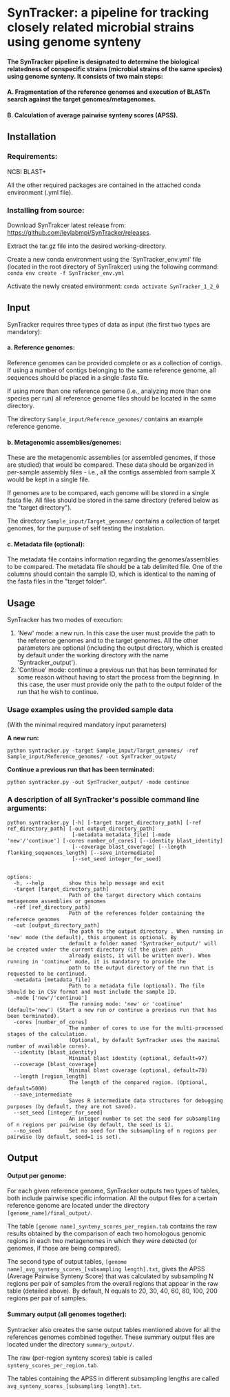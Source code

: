 
# SynTracker: a pipeline for tracking closely related microbial strains using genome synteny
#### The SynTracker pipeline is designated to determine the biological relatedness of conspecific strains (microbial strains of the same species) using genome synteny. It consists of two main steps:
#### A. Fragmentation of the reference genomes and execution of BLASTn search against the target genomes/metagenomes.
#### B. Calculation of average pairwise synteny scores (APSS).  

## Installation

### Requirements: 
NCBI BLAST+

All the other required packages are contained in the attached conda environment (.yml file).

### Installing from source:
Download SynTrakcer latest release from: https://github.com/leylabmpi/SynTracker/releases.

Extract the tar.gz file into the desired working-directory.

Create a new conda environment using the ‘SynTracker_env.yml’ file (located in the root directory of SynTrakcer) using the following command:
      `conda env create -f SynTracker_env.yml`

Activate the newly created environment: 
      `conda activate SynTracker_1_2_0`


## Input
SynTracker requires three types of data as input (the first two types are mandatory):

#### a.	Reference genomes: 
Reference genomes can be provided complete or as a collection of contigs. If using a number of contigs belonging to the same reference genome, all sequences should be placed in a single .fasta file. 

If using more than one reference genome (i.e., analyzing more than one species per run) all reference genome files should be located in the same directory.  

The directory `Sample_input/Reference_genomes/` contains an example reference genome.
#### b.	Metagenomic assemblies/genomes: 
These are the metagenomic assemblies (or assembled genomes, if those are studied) that would be compared.
These data should be organized in per-sample assembly files - i.e., all the contigs assembled from sample X would be kept in a single file. 

If genomes are to be compared, each genome will be stored in a single fasta file. 
All files should be stored in the same directory (refered below as the "target directory"). 

The directory `Sample_input/Target_genomes/` contains a collection of target genomes, for the purpuse of self testing the instalation.
   
#### c.	Metadata file (optional): 
The metadata file contains information regarding the genomes/assemblies to be compared. 
The metadata file should be a tab delimited file. One of the columns should contain the sample ID, which is identical to the naming of the fasta files in the "target folder".

## Usage

SynTracker has two modes of execution: 
1. 'New' mode: a new run. In this case the user must provide the path to the reference genomes and to the target genomes. 
All the other parameters are optional (including the output directory, which is created by default under 
the working directory with the name 'Syntracker_output'). 
2. 'Continue' mode: continue a previous run that has been terminated for some reason without having to start the process from the beginning. 
In this case, the user must provide only the path to the output folder of the run that he wish to continue. 

### Usage examples using the provided sample data
(With the minimal required mandatory input parameters)

**A new run:**
```
python syntracker.py -target Sample_input/Target_genomes/ -ref Sample_input/Reference_genomes/ -out SynTracker_output/
```

**Continue a previous run that has been terminated:**
```
python syntracker.py -out SynTracker_output/ -mode continue
```

### A description of all SynTracker's possible command line arguments:

```
python syntracker.py [-h] [-target target_directory_path] [-ref ref_directory_path] [-out output_directory_path]
                     [-metadata metadata_file] [-mode 'new'/'continue'] [-cores number_of_cores] [--identity blast_identity]
                     [--coverage blast_coverage] [--length flanking_sequences_length] [--save_intermediate]
                     [--set_seed integer_for_seed]


options:
  -h, --help        show this help message and exit
  -target [target_directory_path]
                    Path of the target directory which contains metagenome assemblies or genomes
  -ref [ref_directory_path]
                    Path of the references folder containing the reference genomes
  -out [output_directory_path]
                    The path to the output directory . When running in 'new' mode (the default), this argument is optional. By
                    default a folder named 'Syntracker_output/' will be created under the current directory (if the given path
                    already exists, it will be written over). When running in 'continue' mode, it is mandatory to provide the
                    path to the output directory of the run that is requested to be continued.
  -metadata [metadata_file]
                    Path to a metadata file (optional). The file should be in CSV format and must include the sample ID.
  -mode ['new'/'continue']  
                    The running mode: 'new' or 'continue' (default='new') (Start a new run or continue a previous run that has been terminated).
  -cores [number_of_cores]
                    The number of cores to use for the multi-processed stages of the calculation. 
                    (Optional, by default SynTracker uses the maximal number of available cores).
  --identity [blast_identity]
                    Minimal blast identity (optional, default=97)
  --coverage [blast_coverage]
                    Minimal blast coverage (optional, default=70)
  --length [region_length]
                    The length of the compared region. (Optional, default=5000)
  --save_intermediate   
                    Saves R intermediate data structures for debugging purposes (by default, they are not saved).
  --set_seed [integer_for_seed]
                    An integer number to set the seed for subsampling of n regions per pairwise (by default, the seed is 1).
  --no_seed         Set no seed for the subsampling of n regions per pairwise (by default, seed=1 is set).
```

## Output

#### Output per genome:
For each given reference genome, SynTracker outputs two types of tables, both include pairwise specific information.
All the output files for a certain reference genome are located under the directory `[genome_name]/final_output/`.

The table `[genome name]_synteny_scores_per_region.tab` contains the raw results obtained by the comparison of each two homologous genomic 
regions in each two metagenomes in which they were detected (or genomes, if those are being compared).

The second type of output tables, `[genome name]_avg_synteny_scores_[subsampling length].txt`, gives the APSS 
(Average Pairwise Synteny Score) that was calculated by subsampling N regions per pair of samples
from the overall regions that appear in the raw table (detailed above). 
By default, N equals to 20, 30, 40, 60, 80, 100, 200 regions per pair of samples.

#### Summary output (all genomes together):
Syntracker also creates the same output tables mentioned above for all the references genomes combined together. 
These summary output files are located under the directory `summary_output/`.

The raw (per-region synteny scores) table is called `synteny_scores_per_region.tab`. 

The tables containing the APSS in different subsampling lengths are called `avg_synteny_scores_[subsampling length].txt`.


